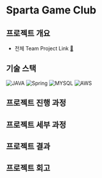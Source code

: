 # Sparta Game Club
## 프로젝트 개요
* 전체 Team Project Link [🔗](https://github.com/game-community-project/game-community)

## 기술 스택
![JAVA](https://img.shields.io/badge/java-brown.svg?style=flat-square&logo=openjdk&logoColor=white)
![Spring](https://img.shields.io/badge/spring-darkgreen.svg?style=flat-square&logo=spring&logoColor=white)
![MYSQL](https://img.shields.io/badge/mysql-blue.svg?style=flat-square&logo=mysql&logoColor=white)
![AWS](https://img.shields.io/badge/aws-orange.svg?style=flat-square&logo=amazon&logoColor=white)

## 프로젝트 진행 과정
## 프로젝트 세부 과정
## 프로젝트 결과
## 프로젝트 회고
